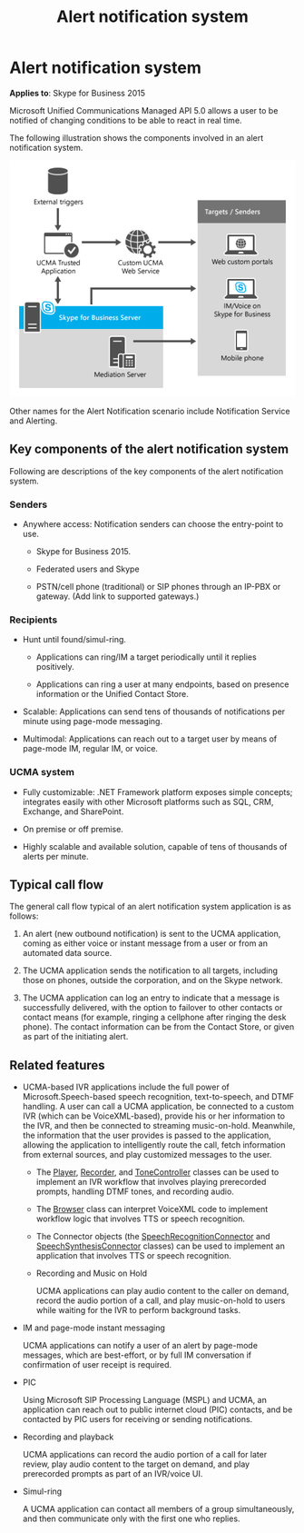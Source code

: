 ﻿---
title: Alert notification system
TOCTitle: Alert notification system
ms:assetid: e75d50af-2a7e-4558-bb18-7bcf2c66560f
ms:mtpsurl: https://msdn.microsoft.com/en-us/library/Dn465952(v=office.16)
ms:contentKeyID: 65239777
ms.date: 07/27/2015
mtps_version: v=office.16
---

# Alert notification system


**Applies to**: Skype for Business 2015



Microsoft Unified Communications Managed API 5.0 allows a user to be notified of changing conditions to be able to react in real time.

The following illustration shows the components involved in an alert notification system.

![Alerts details](images/Dn465952.UCMA-Alerts2(Office.16).png "Alerts details")

Other names for the Alert Notification scenario include Notification Service and Alerting.

## Key components of the alert notification system

Following are descriptions of the key components of the alert notification system.

### Senders

  - Anywhere access: Notification senders can choose the entry-point to use.
    
      - Skype for Business 2015.
    
      - Federated users and Skype
    
      - PSTN/cell phone (traditional) or SIP phones through an IP-PBX or gateway. (Add link to supported gateways.)

### Recipients

  - Hunt until found/simul-ring.
    
      - Applications can ring/IM a target periodically until it replies positively.
    
      - Applications can ring a user at many endpoints, based on presence information or the Unified Contact Store.

  - Scalable: Applications can send tens of thousands of notifications per minute using page-mode messaging.

  - Multimodal: Applications can reach out to a target user by means of page-mode IM, regular IM, or voice.

### UCMA system

  - Fully customizable: .NET Framework platform exposes simple concepts; integrates easily with other Microsoft platforms such as SQL, CRM, Exchange, and SharePoint.

  - On premise or off premise.

  - Highly scalable and available solution, capable of tens of thousands of alerts per minute.

## Typical call flow

The general call flow typical of an alert notification system application is as follows:

1.  An alert (new outbound notification) is sent to the UCMA application, coming as either voice or instant message from a user or from an automated data source.

2.  The UCMA application sends the notification to all targets, including those on phones, outside the corporation, and on the Skype network.

3.  The UCMA application can log an entry to indicate that a message is successfully delivered, with the option to failover to other contacts or contact means (for example, ringing a cellphone after ringing the desk phone). The contact information can be from the Contact Store, or given as part of the initiating alert.

## Related features

  - UCMA-based IVR applications include the full power of Microsoft.Speech-based speech recognition, text-to-speech, and DTMF handling. A user can call a UCMA application, be connected to a custom IVR (which can be VoiceXML-based), provide his or her information to the IVR, and then be connected to streaming music-on-hold. Meanwhile, the information that the user provides is passed to the application, allowing the application to intelligently route the call, fetch information from external sources, and play customized messages to the user.
    
      - The [Player](https://docs.microsoft.com/dotnet/api/microsoft.rtc.collaboration.audiovideo.player?view=ucma-api), [Recorder](https://docs.microsoft.com/dotnet/api/microsoft.rtc.collaboration.audiovideo.recorder?view=ucma-api), and [ToneController](https://docs.microsoft.com/dotnet/api/microsoft.rtc.collaboration.audiovideo.tonecontroller?view=ucma-api) classes can be used to implement an IVR workflow that involves playing prerecorded prompts, handling DTMF tones, and recording audio.
    
      - The [Browser](https://docs.microsoft.com/dotnet/api/microsoft.rtc.collaboration.audiovideo.voicexml.browser?view=ucma-voice) class can interpret VoiceXML code to implement workflow logic that involves TTS or speech recognition.
    
      - The Connector objects (the [SpeechRecognitionConnector](https://docs.microsoft.com/dotnet/api/microsoft.rtc.collaboration.audiovideo.speechrecognitionconnector?view=ucma-api) and [SpeechSynthesisConnector](https://docs.microsoft.com/dotnet/api/microsoft.rtc.collaboration.audiovideo.speechsynthesisconnector?view=ucma-api) classes) can be used to implement an application that involves TTS or speech recognition.
    
      - Recording and Music on Hold
        
        UCMA applications can play audio content to the caller on demand, record the audio portion of a call, and play music-on-hold to users while waiting for the IVR to perform background tasks.

  - IM and page-mode instant messaging
    
    UCMA applications can notify a user of an alert by page-mode messages, which are best-effort, or by full IM conversation if confirmation of user receipt is required.

  - PIC
    
    Using Microsoft SIP Processing Language (MSPL) and UCMA, an application can reach out to public internet cloud (PIC) contacts, and be contacted by PIC users for receiving or sending notifications.

  - Recording and playback
    
    UCMA applications can record the audio portion of a call for later review, play audio content to the target on demand, and play prerecorded prompts as part of an IVR/voice UI.

  - Simul-ring
    
    A UCMA application can contact all members of a group simultaneously, and then communicate only with the first one who replies.

